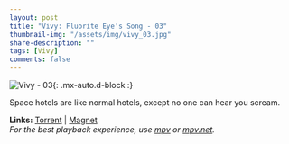 ```yaml
---
layout: post
title: "Vivy: Fluorite Eye's Song - 03"
thumbnail-img: "/assets/img/vivy_03.jpg"
share-description: ""
tags: [Vivy]
comments: false
---
```


![Vivy - 03](/assets/img/vivy_03.jpg){: .mx-auto.d-block :}

Space hotels are like normal hotels, except no one can hear you scream.
<!-- excerpt-end -->

**Links:** [Torrent](https://nyaa.si/view/1375599) | [Magnet](magnet:?xt=urn:btih:8b44c073c1f1cdb54a292fd122454eac82074c52&dn=%5BYameteTomete%5D%20Vivy%20-%20Fluorite%20Eye%27s%20Song%20-%2003%20%5B5E81BD7B%5D.mkv&tr=http%3A%2F%2Fnyaa.tracker.wf%3A7777%2Fannounce&tr=udp%3A%2F%2Fopen.stealth.si%3A80%2Fannounce&tr=udp%3A%2F%2Ftracker.opentrackr.org%3A1337%2Fannounce&tr=udp%3A%2F%2Fexodus.desync.com%3A6969%2Fannounce&tr=udp%3A%2F%2Ftracker.torrent.eu.org%3A451%2Fannounce) <br>
*For the best playback experience, use [mpv](https://mpv.io/) or [mpv.net](https://mpv-net.github.io/mpv.net-web-site/).*
